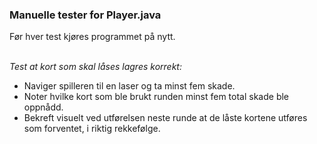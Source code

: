 ### **Manuelle tester for Player.java**
Før hver test kjøres programmet på nytt.

\
_Test at kort som skal låses lagres korrekt:_
- Naviger spilleren til en laser og ta minst fem skade.
- Noter hvilke kort som ble brukt runden minst fem total skade ble oppnådd.
- Bekreft visuelt ved utførelsen neste runde at de låste kortene utføres som forventet, i riktig rekkefølge.